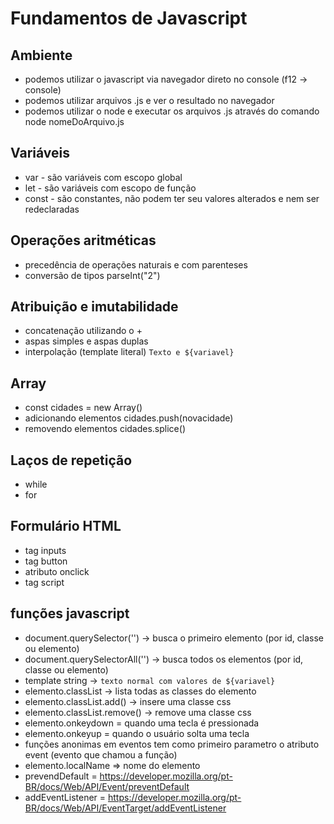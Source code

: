 # Fundamentos de Javascript

## Ambiente
- podemos utilizar o javascript via navegador direto no console (f12 -> console)
- podemos utilizar arquivos .js e ver o resultado no navegador
- podemos utilizar o node e executar os arquivos .js através do comando node nomeDoArquivo.js

## Variáveis
- var - são variáveis com escopo global
- let - são variáveis com escopo de função
- const - são constantes, não podem ter seu valores alterados e nem ser redeclaradas

## Operações aritméticas
- precedência de operações naturais e com parenteses
- conversão de tipos parseInt("2")

## Atribuição e imutabilidade
- concatenação utilizando o +
- aspas simples e aspas duplas
- interpolação (template literal) `Texto e ${variavel}`

## Array
- const cidades = new Array()
- adicionando elementos cidades.push(novacidade)
- removendo elementos cidades.splice()

## Laços de repetição
- while
- for

## Formulário HTML
- tag inputs
- tag button
- atributo onclick
- tag script

## funções javascript
- document.querySelector('') -> busca o primeiro elemento (por id, classe ou elemento)
- document.querySelectorAll('') -> busca todos os elementos (por id, classe ou elemento)
- template string -> `texto normal com valores de ${variavel}`
- elemento.classList -> lista todas as classes do elemento
- elemento.classList.add() -> insere uma classe css
- elemento.classList.remove() -> remove uma classe css
- elemento.onkeydown = quando uma tecla é pressionada
- elemento.onkeyup = quando o usuário solta uma tecla
- funções anonimas em eventos tem como primeiro parametro o atributo event (evento que chamou a função)
- elemento.localName => nome do elemento
- prevendDefault = https://developer.mozilla.org/pt-BR/docs/Web/API/Event/preventDefault
- addEventListener = https://developer.mozilla.org/pt-BR/docs/Web/API/EventTarget/addEventListener



